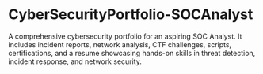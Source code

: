 # CyberSecurityPortfolio-SOCAnalyst
A comprehensive cybersecurity portfolio for an aspiring SOC Analyst. It includes incident reports, network analysis, CTF challenges, scripts, certifications, and a resume showcasing hands-on skills in threat detection, incident response, and network security.

